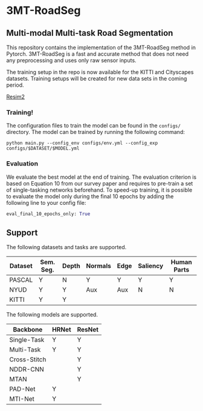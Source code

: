 # 3MT-RoadSeg
## Multi-modal Multi-task Road Segmentation

This repository contains the implementation of the 3MT-RoadSeg method in Pytorch. 3MT-RoadSeg is a fast and accurate method that does not need any preprocessing and uses only raw sensor inputs.

The training setup in the repo is now available for the KITTI and Cityscapes datasets. Training setups will be created for new data sets in the coming period.

[Resim2](https://user-images.githubusercontent.com/50530899/215702892-0301be4e-d83c-4e98-a04d-ef924fa6178f.png)

### Training!
The configuration files to train the model can be found in the `configs/` directory. The model can be trained by running the following command:

```shell
python main.py --config_env configs/env.yml --config_exp configs/$DATASET/$MODEL.yml
```

### Evaluation
We evaluate the best model at the end of training. The evaluation criterion is based on Equation 10 from our survey paper and requires to pre-train a set of single-tasking networks beforehand. To speed-up training, it is possible to evaluate the model only during the final 10 epochs by adding the following line to your config file:

```python
eval_final_10_epochs_only: True
``` 

## Support
The following datasets and tasks are supported.

| Dataset | Sem. Seg. | Depth | Normals | Edge | Saliency | Human Parts |
|---------|-----------|-------|---------|----------------|----------|-------------|
| PASCAL  |     Y     |   N   |    Y    |       Y        |    Y     |      Y      |
| NYUD    |     Y     |   Y   |    Aux  |       Aux       |    N     |      N      |
| KITTI   |     Y     |   Y   |   


The following models are supported.

| Backbone | HRNet | ResNet |
|----------|----------|-----------|
| Single-Task |  Y    |  Y |
| Multi-Task | Y | Y |
| Cross-Stitch | | Y |
| NDDR-CNN | | Y |
| MTAN | | Y |
| PAD-Net | Y | |
| MTI-Net | Y | |





